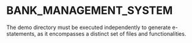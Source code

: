 # BANK_MANAGEMENT_SYSTEM
The demo directory must be executed independently to generate e-statements, as it encompasses a distinct set of files and functionalities.

